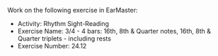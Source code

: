 Work on the following exercise in EarMaster:
- Activity: Rhythm Sight-Reading
- Exercise Name: 3/4 - 4 bars: 16th, 8th & Quarter notes, 16th, 8th & Quarter triplets - including rests
- Exercise Number: 24.12
